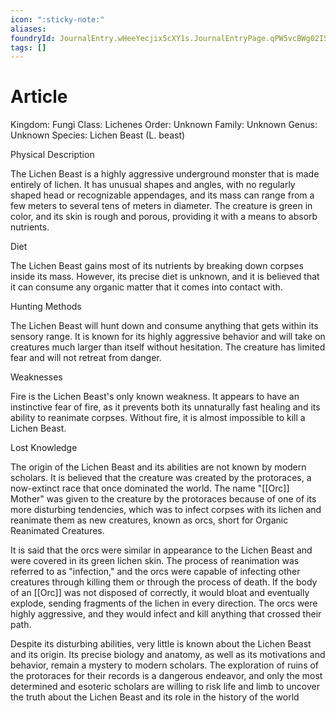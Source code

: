 ```yaml
---
icon: ":sticky-note:"
aliases: 
foundryId: JournalEntry.wHeeYecjix5cXY1s.JournalEntryPage.qPW5vcBWg02ISlSJ
tags: []
---
```


# Article
Kingdom: Fungi Class: Lichenes Order: Unknown Family: Unknown Genus: Unknown Species: Lichen Beast (L. beast)

Physical Description

The Lichen Beast is a highly aggressive underground monster that is made entirely of lichen. It has unusual shapes and angles, with no regularly shaped head or recognizable appendages, and its mass can range from a few meters to several tens of meters in diameter. The creature is green in color, and its skin is rough and porous, providing it with a means to absorb nutrients.

Diet

The Lichen Beast gains most of its nutrients by breaking down corpses inside its mass. However, its precise diet is unknown, and it is believed that it can consume any organic matter that it comes into contact with.

Hunting Methods

The Lichen Beast will hunt down and consume anything that gets within its sensory range. It is known for its highly aggressive behavior and will take on creatures much larger than itself without hesitation. The creature has limited fear and will not retreat from danger.

Weaknesses

Fire is the Lichen Beast's only known weakness. It appears to have an instinctive fear of fire, as it prevents both its unnaturally fast healing and its ability to reanimate corpses. Without fire, it is almost impossible to kill a Lichen Beast.

Lost Knowledge

The origin of the Lichen Beast and its abilities are not known by modern scholars. It is believed that the creature was created by the protoraces, a now-extinct race that once dominated the world. The name "[[Orc]] Mother" was given to the creature by the protoraces because of one of its more disturbing tendencies, which was to infect corpses with its lichen and reanimate them as new creatures, known as orcs, short for Organic Reanimated Creatures.

It is said that the orcs were similar in appearance to the Lichen Beast and were covered in its green lichen skin. The process of reanimation was referred to as "infection," and the orcs were capable of infecting other creatures through killing them or through the process of death. If the body of an [[Orc]] was not disposed of correctly, it would bloat and eventually explode, sending fragments of the lichen in every direction. The orcs were highly aggressive, and they would infect and kill anything that crossed their path.

Despite its disturbing abilities, very little is known about the Lichen Beast and its origin. Its precise biology and anatomy, as well as its motivations and behavior, remain a mystery to modern scholars. The exploration of ruins of the protoraces for their records is a dangerous endeavor, and only the most determined and esoteric scholars are willing to risk life and limb to uncover the truth about the Lichen Beast and its role in the history of the world